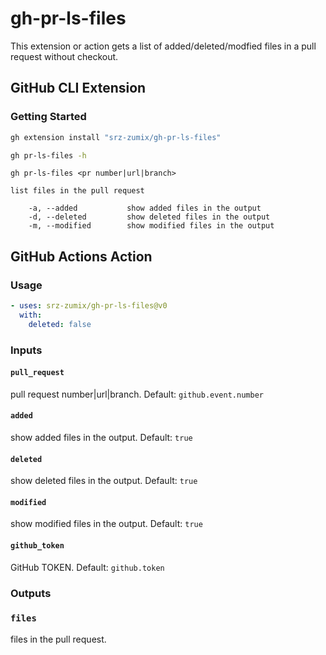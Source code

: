 # gh-pr-ls-files

This extension or action gets a list of added/deleted/modfied files in a pull request without checkout.

## GitHub CLI Extension

### Getting Started

```sh
gh extension install "srz-zumix/gh-pr-ls-files"
```

```sh
gh pr-ls-files -h
```

```text
gh pr-ls-files <pr number|url|branch>
    
list files in the pull request

    -a, --added           show added files in the output
    -d, --deleted         show deleted files in the output
    -m, --modified        show modified files in the output
```

## GitHub Actions Action

### Usage

```yaml
- uses: srz-zumix/gh-pr-ls-files@v0
  with:
    deleted: false
```

### Inputs

#### `pull_request`

pull request number|url|branch. Default: `github.event.number`

#### `added`

show added files in the output. Default: `true`

#### `deleted`

show deleted files in the output. Default: `true`

#### `modified`

show modified files in the output. Default: `true`

#### `github_token`

GitHub TOKEN. Default: `github.token`

### Outputs

### `files`

files in the pull request.
